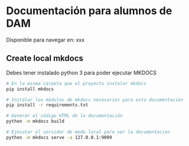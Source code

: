 # Documentación para alumnos de DAM

Disponible para navegar en: xxx

## Create local mkdocs

Debes tener instalado python 3 para poder ejecutar MKDOCS

```bash
# En la misma carpeta que el proyecto instalar mkdocs
pip install mkdocs

# Instalar los módulos de mkdocs necesarios para esta documentación
pip install -r requirements.txt

# Generar el código HTML de la documentación
python -m mkdocs build

# Ejecutar el servidor de modo local para ver la documentación
python -m mkdocs serve -a 127.0.0.1:9099
```